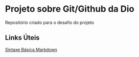 # Projeto sobre Git/Github da Dio
Repositório criado para o desafio do projeto

## Links Úteis
[Sintaxe Básica Markdown](https://www.markdownguide.org/basic-syntax)
